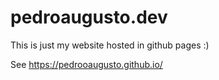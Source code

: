 # pedroaugusto.dev
This is just my website hosted in github pages :)


See https://pedrooaugusto.github.io/
